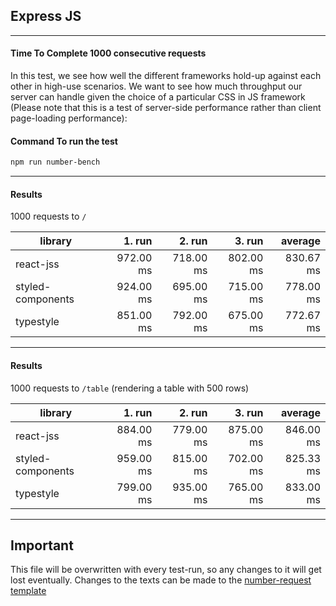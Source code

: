 ## Express JS

---
#### Time To Complete 1000 consecutive requests

In this test, we see how well the different frameworks hold-up against each other in high-use scenarios. We want to see how much throughput our server can handle given the choice of a particular CSS in JS framework (Please note that this is a test of server-side performance rather than client page-loading performance):

#### Command To run the test
```bash
npm run number-bench
```

---

#### Results

1000 requests to `/`

|library|1. run|2. run|3. run|average|
|-------|-----:|-----:|-----:|------:|
|react-jss|972.00 ms|718.00 ms|802.00 ms|830.67 ms|
|styled-components|924.00 ms|695.00 ms|715.00 ms|778.00 ms|
|typestyle|851.00 ms|792.00 ms|675.00 ms|772.67 ms|


---

#### Results

1000 requests to `/table` (rendering a table with 500 rows)

|library|1. run|2. run|3. run|average|
|-------|-----:|-----:|-----:|------:|
|react-jss|884.00 ms|779.00 ms|875.00 ms|846.00 ms|
|styled-components|959.00 ms|815.00 ms|702.00 ms|825.33 ms|
|typestyle|799.00 ms|935.00 ms|765.00 ms|833.00 ms|


---

## Important

This file will be overwritten with every test-run, so any changes to it will get lost eventually. Changes to the texts can be made to the [number-request template](./number-requests.template.md)
